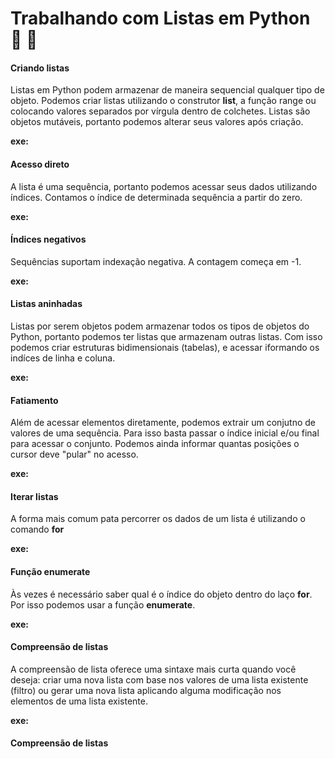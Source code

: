 # Trabalhando com Listas em Python 📝 🐍
#### Criando listas
Listas em Python podem armazenar de maneira sequencial qualquer tipo de objeto. 
Podemos criar listas utilizando o construtor **list**, a função range ou colocando 
valores separados por vírgula dentro de colchetes. Listas são objetos mutáveis, 
portanto podemos alterar seus valores após criação.

**exe:**


#### Acesso direto
A lista é uma sequência, portanto podemos acessar seus dados utilizando índices. 
Contamos o índice de determinada sequência a partir do zero.

**exe:**

#### Índices negativos
Sequências suportam indexação negativa. A contagem começa em -1.

**exe:**

#### Listas aninhadas
Listas por serem objetos podem armazenar todos os tipos de objetos do Python, portanto 
podemos ter listas que armazenam outras listas. Com isso podemos criar estruturas 
bidimensionais (tabelas), e acessar iformando os indíces de linha e coluna.

**exe:**

#### Fatiamento
Além de acessar elementos diretamente, podemos extrair um conjutno de valores de uma 
sequência. Para isso basta passar o índice inicial e/ou final para acessar o conjunto. 
Podemos ainda informar quantas posições o cursor deve "pular" no acesso.

**exe:**


#### Iterar listas
A forma mais comum pata percorrer os dados de um lista é utilizando o comando **for**

**exe:**

#### Função enumerate
Às vezes é necessário saber qual é o índice do objeto dentro do laço **for**. Por 
isso podemos usar a função **enumerate**.

**exe:**

#### Compreensão de listas
A compreensão de lista oferece uma sintaxe mais curta quando você deseja: criar 
uma nova lista com base nos valores de uma lista existente (filtro) ou gerar uma nova
lista aplicando alguma modificação nos elementos de uma lista existente.

**exe:**

#### Compreensão de listas

